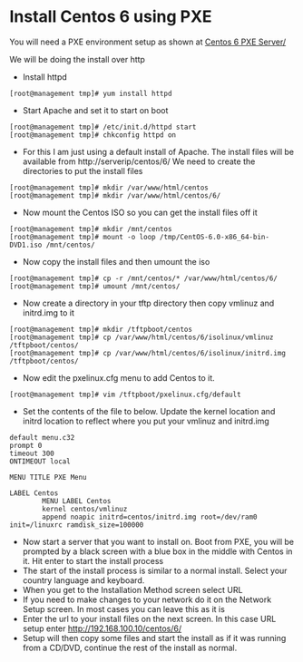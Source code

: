 # Install Centos 6 using PXE
You will need a PXE environment setup as shown at [Centos 6 PXE Server/](https://www.thenoccave.com/2012/03/28/centos-6-pxe-server/)

We will be doing the install over http

- Install httpd
```
[root@management tmp]# yum install httpd
```
- Start Apache and set it to start on boot
```
[root@management tmp]# /etc/init.d/httpd start
[root@management tmp]# chkconfig httpd on
```
- For this I am just using a default install of Apache. The install files will be available from http://serverip/centos/6/ We need to create the directories to put the install files
```
[root@management tmp]# mkdir /var/www/html/centos
[root@management tmp]# mkdir /var/www/html/centos/6/
```
- Now mount the Centos ISO so you can get the install files off it
```
[root@management tmp]# mkdir /mnt/centos
[root@management tmp]# mount -o loop /tmp/CentOS-6.0-x86_64-bin-DVD1.iso /mnt/centos/
```
- Now copy the install files and then umount the iso
```
[root@management tmp]# cp -r /mnt/centos/* /var/www/html/centos/6/
[root@management tmp]# umount /mnt/centos/
```
- Now create a directory in your tftp directory then copy vmlinuz and initrd.img to it
```
[root@management tmp]# mkdir /tftpboot/centos
[root@management tmp]# cp /var/www/html/centos/6/isolinux/vmlinuz /tftpboot/centos/
[root@management tmp]# cp /var/www/html/centos/6/isolinux/initrd.img /tftpboot/centos/
```
- Now edit the pxelinux.cfg menu to add Centos to it.
```
[root@management tmp]# vim /tftpboot/pxelinux.cfg/default
```
- Set the contents of the file to below. Update the kernel location and initrd location to reflect where you put your vmlinuz and initrd.img
```
default menu.c32
prompt 0
timeout 300
ONTIMEOUT local
 
MENU TITLE PXE Menu
 
LABEL Centos
        MENU LABEL Centos
        kernel centos/vmlinuz
        append noapic initrd=centos/initrd.img root=/dev/ram0 init=/linuxrc ramdisk_size=100000
```
- Now start a server that you want to install on. Boot from PXE, you will be prompted by a black screen with a blue box in the middle with Centos in it. Hit enter to start the install process
- The start of the install process is similar to a normal install. Select your country language and keyboard.
- When you get to the Installation Method screen select URL
- If you need to make changes to your network do it on the Network Setup screen. In most cases you can leave this as it is
- Enter the url to your install files on the next screen. In this case URL setup enter http://192.168.100.10/centos/6/
- Setup will then copy some files and start the install as if it was running from a CD/DVD, continue the rest of the install as normal.
